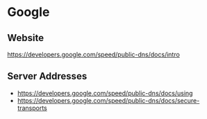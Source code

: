 # Google

## Website
https://developers.google.com/speed/public-dns/docs/intro

## Server Addresses
- https://developers.google.com/speed/public-dns/docs/using
- https://developers.google.com/speed/public-dns/docs/secure-transports
